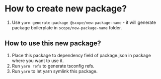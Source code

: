# How to create new package?

1. Use `yarn generate-package @scope/new-package-name` - it will generate package boilerplate in `scope/new-package-name` folder.

## How to use this new package?

1. Place this package to dependency field of package.json in package where you want to use it.
1. Run `yarn refs` to generate tsconfig refs.
1. Run `yarn` to let yarn symlink this package.
